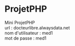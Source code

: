# ProjetPHP
Mini ProjetPHP <br>
url : docteurlibre.alwaysdata.net <br>
nom d'utilisateur : med1  <br>
mot de passe : med1 <br>
